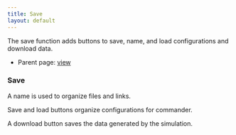 ```yaml
---
title: Save
layout: default
---
```


The save function adds buttons to save, name, and load configurations and download data.

* Parent page: [view](view.md) 

### Save

A name is used to organize files and links.

Save and load buttons organize configurations for commander.

A download button saves the data generated by the simulation.
